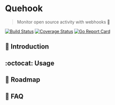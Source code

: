 # Quehook

> Monitor open source activity with webhooks :loudspeaker:

[![Build Status](https://travis-ci.org/forstmeier/quehook.svg?branch=master)](https://travis-ci.org/forstmeier/quehook) [![Coverage Status](https://coveralls.io/repos/github/forstmeier/quehook/badge.svg?branch=master)](https://coveralls.io/github/forstmeier/quehook?branch=master) [![Go Report Card](https://goreportcard.com/badge/github.com/forstmeier/quehook)](https://goreportcard.com/report/github.com/forstmeier/quehook)

## :beers: Introduction

<!-- **Quehook** is an application to monitor open source community activity and provide data-driven insights and visibility into the projects. Data is sourced from the publicly available resources on **[GH Archive](http://www.gharchive.org/)** and processed into actionable information including raw event counts, statistics, and forward projections which can be viewed by third-parties like interested contributors or financial supporters. -->

## :octocat: Usage

<!-- For instructions on how to retrieve data and reports from the application, checkout the **Instructions** section of the public website [here](https://forstmeier.github.io/quehook/). You can use [curl](https://curl.haxx.se/), [Postwoman](https://liyasthomas.github.io/postwoman/), or whatever other tool you want, to make a GET HTTPS request to the application API endpoint. -->

## :round_pushpin: Roadmap

<!-- A simple MVP is the initial target for the launch but expanded functionality and a smoother application interface will be rolled out in the immediately subsequent versions. Below is the roadmap (although not necessary in chronological order):

- [ ] embedded AWS QuickSight dashboard in landing page
- [ ] "boosted" repo status for projects actively building communities
- [ ] expanded datapoint availability including percentages, deltas, and original statistics
- [ ] filtering options for fetching data from application -->

## :green_book: FAQ

<!-- Head over to the [FAQ page](https://forstmeier.github.io/quehook/faq) to get more information on the data being used and how it's being used. A changelog will be maintained on the [releases tab](https://github.com/forstmeier/quehook/releases). -->
